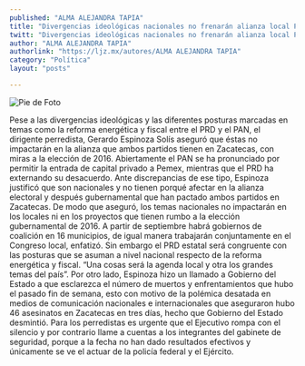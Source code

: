 ```yaml
---
published: "ALMA ALEJANDRA TAPIA"
title: "Divergencias ideológicas nacionales no frenarán alianza local PAN-PRD: Espinoza"
twitt: "Divergencias ideológicas nacionales no frenarán alianza local PAN-PRD: Espinoza"
author: "ALMA ALEJANDRA TAPIA"
authorlink: "https://ljz.mx/autores/ALMA ALEJANDRA TAPIA"
category: "Política"
layout: "posts"

---
```


![Pie de Foto](http://i.imgur.com/ppywF13m.jpg)



Pese a las divergencias ideológicas y las diferentes posturas marcadas en
temas como la reforma energética y fiscal entre el PRD y el PAN, el
dirigente perredista, Gerardo Espinoza Solís aseguró que éstas no
impactarán en la alianza que ambos partidos tienen en Zacatecas, con miras
a la elección de 2016.
Abiertamente el PAN se ha pronunciado por permitir la entrada de capital
privado a Pemex, mientras que el PRD ha externando su desacuerdo. Ante
discrepancias de ese tipo, Espinoza justificó que son nacionales y no
tienen porqué afectar en la alianza electoral y después gubernamental que
han pactado ambos partidos en Zacatecas.
De modo que aseguró, los temas nacionales no impactarán en los locales ni
en los proyectos que tienen rumbo a la elección gubernamental de 2016. A
partir de septiembre habrá gobiernos de coalición en 16 municipios, de
igual manera trabajarán conjuntamente en el Congreso local, enfatizó.
Sin embargo el PRD estatal será congruente con las posturas que se asuman a
nivel nacional respecto de la reforma energética y fiscal. “Una cosas será
la agenda local y otra los grandes temas del país”.
Por otro lado, Espinoza hizo un llamado a Gobierno del Estado a que
esclarezca el número de muertos y enfrentamientos que hubo el pasado fin de
semana, esto con motivo de la polémica desatada en medios de comunicación
nacionales e internacionales que aseguraron hubo 46 asesinatos en Zacatecas
en tres días, hecho que Gobierno del Estado desmintió.
Para los perredistas es urgente que el Ejecutivo rompa con el silencio y
por contrario llame a cuentas a los integrantes del gabinete de seguridad,
porque a la fecha no han dado resultados efectivos y únicamente se ve el
actuar de la policía federal y el Ejército.

